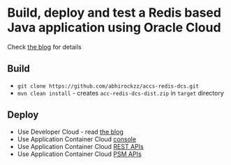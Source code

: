 # Build, deploy and test a Redis based Java application using Oracle Cloud

Check [the blog](https://community.oracle.com/community/cloud_computing/oracle-cloud-developer-solutions/blog/2017/07/06/develop-and-cicd-a-redis-based-application-using-oracle-cloud) for details

## Build

- `git clone https://github.com/abhirockzz/accs-redis-dcs.git`
- `mvn clean install` - creates `acc-redis-dcs-dist.zip` in `target` directory

## Deploy

- Use Developer Cloud - read [the blog](https://community.oracle.com/community/cloud_computing/oracle-cloud-developer-solutions/blog/2017/07/06/develop-and-cicd-a-redis-based-application-using-oracle-cloud#jive_content_id_Configure_Oracle_Developer_Cloud)
- Use Application Container Cloud [console](http://docs.oracle.com/en/cloud/paas/app-container-cloud/csjse/exploring-application-deployments-page.html#GUID-5E4472B1-F5C6-4556-908C-D76C4C14FC60)
- Use Application Container Cloud [REST APIs](http://docs.oracle.com/en/cloud/paas/app-container-cloud/apcsr/op-paas-service-apaas-api-v1.1-apps-%7BidentityDomainId%7D-post.html)
- Use Application Container Cloud [PSM APIs](https://docs.oracle.com/en/cloud/paas/java-cloud/pscli/accs-push.html)
